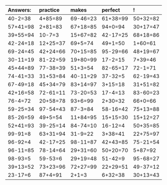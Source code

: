 | Answers: | practice | makes | perfect | ! |
| :--- | :--- | :--- | :--- | :--- |
| 40-2=38 | 4+85=89 | 69-46=23 | 61+38=99 | 50+32=82 | 
| 57+41=98 | 2+81=83 | 67+18=85 | 94+0=94 | 30+17=47 | 
| 39+55=94 | 10-7=3 | 15+67=82 | 42-17=25 | 68+18=86 | 
| 42-24=18 | 12+25=37 | 69+5=74 | 49+1=50 | 1+60=61 | 
| 69-24=45 | 42+24=66 | 70+15=85 | 95-29=66 | 48+19=67 | 
| 30-11=19 | 81-22=59 | 19+80=99 | 17-2=15 | 7+39=46 | 
| 45+44=89 | 77-38=39 | 51+3=54 | 82-65=17 | 72-1=71 | 
| 74-41=33 | 31+53=84 | 40-11=29 | 37-32=5 | 62-19=43 | 
| 67-49=18 | 45+34=79 | 83+14=97 | 3+15=18 | 31+51=82 | 
| 42+16=58 | 72-61=11 | 73-20=53 | 17-4=13 | 83-60=23 | 
| 76-4=72 | 20+58=78 | 93+6=99 | 2+30=32 | 66+0=66 | 
| 59-25=34 | 97-54=43 | 87-3=84 | 58-16=42 | 75+13=88 | 
| 85-26=59 | 49+5=54 | 11+84=95 | 15+15=30 | 15+12=27 | 
| 52+41=93 | 39-25=14 | 84-74=10 | 16-12=4 | 50+35=85 | 
| 99-91=8 | 63+31=94 | 31-9=22 | 3+38=41 | 22+75=97 | 
| 96-92=4 | 42-17=25 | 98-11=87 | 42+43=85 | 75-21=54 | 
| 96-11=85 | 78-14=64 | 29+31=60 | 50+20=70 | 5+87=92 | 
| 98-93=5 | 59-53=6 | 29+19=48 | 51-42=9 | 95-68=27 | 
| 39+13=52 | 73+23=96 | 72+27=99 | 22+29=51 | 49-37=12 | 
| 23-17=6 | 87+4=91 | 2+1=3 | 6+32=38 | 30+13=43 | 
